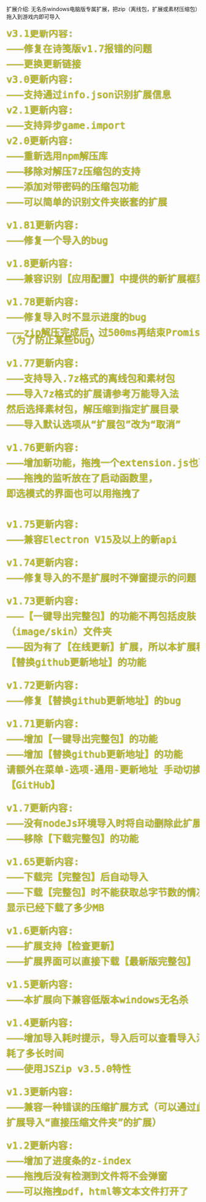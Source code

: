 扩展介绍: 无名杀windows电脑版专属扩展，把zip（离线包，扩展或素材压缩包）拖入到游戏内即可导入
<pre style="color:rgb(210,210,000); font-size:25px; line-height:20px; text-shadow: 0 0 2px black;">
v3.1更新内容:

———修复在诗笺版v1.7报错的问题

———更换更新链接

v3.0更新内容:

———支持通过info.json识别扩展信息

v2.1更新内容:

———支持异步game.import

v2.0更新内容:

———重新选用npm解压库

———移除对解压7z压缩包的支持

———添加对带密码的压缩包功能

———可以简单的识别文件夹嵌套的扩展


v1.81更新内容:

———修复一个导入的bug


v1.8更新内容:

———兼容识别【应用配置】中提供的新扩展框架


v1.78更新内容:

———修复导入时不显示进度的bug

———zip解压完成后，过500ms再结束Promise
（为了防止某些bug）


v1.77更新内容:

———支持导入.7z格式的离线包和素材包

———导入7z格式的扩展请参考万能导入法

然后选择素材包，解压缩到指定扩展目录

———导入默认选项从“扩展包”改为“取消”


v1.76更新内容:

———增加新功能，拖拽一个extension.js也可以导入扩展

———拖拽的监听放在了启动函数里，

即选模式的界面也可以用拖拽了



v1.75更新内容:

———兼容Electron V15及以上的新api


v1.74更新内容:

———修复导入的不是扩展时不弹窗提示的问题


v1.73更新内容:

———【一键导出完整包】的功能不再包括皮肤

（image/skin）文件夹

———因为有了【在线更新】扩展，所以本扩展移除

【替换github更新地址】的功能


v1.72更新内容:

———修复【替换github更新地址】的bug


v1.71更新内容:

———增加【一键导出完整包】的功能

———增加【替换github更新地址】的功能

请额外在菜单-选项-通用-更新地址 手动切换为

【GitHub】


v1.7更新内容:

———没有nodeJs环境导入时将自动删除此扩展

———移除【下载完整包】的功能


v1.65更新内容:

———下载完【完整包】后自动导入

———下载【完整包】时不能获取总字节数的情况将

显示已经下载了多少MB


v1.6更新内容:

———扩展支持【检查更新】

———扩展界面可以直接下载【最新版完整包】


v1.5更新内容:

———本扩展向下兼容低版本windows无名杀


v1.4更新内容:

———增加导入耗时提示，导入后可以查看导入消

耗了多长时间

———使用JSZip v3.5.0特性


v1.3更新内容:

———兼容一种错误的压缩扩展方式（可以通过此

扩展导入“直接压缩文件夹”的扩展）


v1.2更新内容:

———增加了进度条的z-index

———拖拽后没有检测到文件将不会弹窗

———可以拖拽pdf，html等文本文件打开了
</pre>